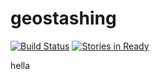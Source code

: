# geostashing
[![Build Status](https://travis-ci.org/clueless-cello/geostashing.svg?branch=master)](https://travis-ci.org/clueless-cello/geostashing)
[![Stories in Ready](https://badge.waffle.io/clueless-cello/geostashing.png?label=ready&title=Ready)](https://waffle.io/clueless-cello/geostashing)

hella
